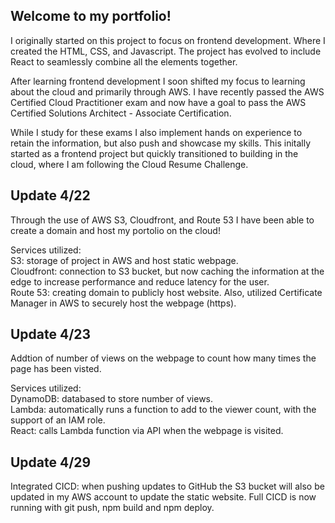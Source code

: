 <h2>Welcome to my portfolio!</h2>
<p>I originally started on this project to focus on frontend development. Where I created the HTML, CSS, and Javascript. The project has evolved to include React to seamlessly combine all the elements together.
</p>

<p>After learning frontend development I soon shifted my focus to learning about the cloud and primarily through AWS. I have recently passed the AWS Certified Cloud Practitioner exam and now have a goal to pass the AWS Certified Solutions Architect - Associate Certification.</p>

<p>While I study for these exams I also implement hands on experience to retain the information, but also push and showcase my skills. This initally started as a frontend project but quickly transitioned to building in the cloud, where I am following the Cloud Resume Challenge.
</p>

<h2>Update 4/22</h2>

<p>Through the use of AWS S3, Cloudfront, and Route 53 I have been able to create a domain and host my portolio on the cloud!</p>

<p>Services utilized:<br>
S3: storage of project in AWS and host static webpage.<br>
Cloudfront: connection to S3 bucket, but now caching the information at the edge to increase performance and reduce latency for the user.<br>
Route 53: creating domain to publicly host website. Also, utilized Certificate Manager in AWS to securely host the webpage (https).<br>
</p>

<h2>Update 4/23</h2>

<p>Addtion of number of views on the webpage to count how many times the page has been visted.</p>

<p>Services utilized:<br>
DynamoDB: databased to store number of views.<br>
Lambda: automatically runs a function to add to the viewer count, with the support of an IAM role.<br>
React: calls Lambda function via API when the webpage is visited.<br>
</p>

<h2>Update 4/29</h2>

<p>Integrated CICD: when pushing updates to GitHub the S3 bucket will also be updated in my AWS account to update the static website. Full CICD is now running with git push, npm build and npm deploy.</p>

